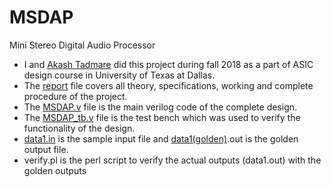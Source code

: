 # MSDAP
Mini Stereo Digital Audio Processor
- I and [Akash Tadmare](https://github.com/akash10295) did this project during fall 2018 as a part of ASIC design course in University of Texas at Dallas.
- The [report](https://github.com/AkshayXPatil/MSDAP/blob/master/FinalProject_Report%20-%20Group4.pdf) file covers all theory, specifications, working and complete procedure of the project. 
- The [MSDAP.v](https://github.com/AkshayXPatil/MSDAP/blob/master/MSDAP.v) file is the main verilog code of the complete design.
- The [MSDAP_tb.v](https://github.com/AkshayXPatil/MSDAP/blob/master/MSDAP_tb.v) file is the test bench which was used to verify the functionality of the design.
- [data1.in](https://github.com/AkshayXPatil/MSDAP/blob/master/data1.in) is the sample input file and [data1(golden)](https://github.com/AkshayXPatil/MSDAP/blob/master/data1(golden).out).out is the golden output file.
- verify.pl is the perl script to verify the actual outputs (data1.out) with the golden outputs
